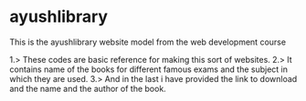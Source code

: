 # ayushlibrary
This is the ayushlibrary website model from the web development course

1.> These codes are basic reference for making this sort of websites.
2.> It contains name of the books for different famous exams and the subject in which they are used.
3.> And in the last i have provided the link to download and the name and the author of the book.
